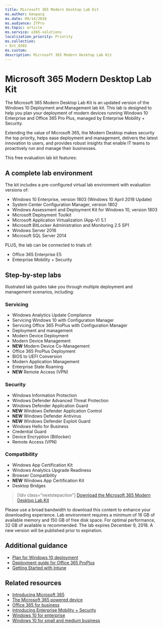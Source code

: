 ```yaml
---
title: Microsoft 365 Modern Desktop Lab Kit
ms.author: kenpacq
ms.date: 09/14/2018
ms.audience: ITPro
ms.topic: article
ms.service: o365-solutions
localization_priority: Priority
ms.collection: 
- Ent_O365
ms.custom:
description: Microsoft 365 Modern Desktop Lab Kit
---
```


# Microsoft 365 Modern Desktop Lab Kit

The Microsoft 365 Modern Desktop Lab Kit is an updated version of the Windows 10 Deployment and Management lab kit. This lab is designed to help you plan your deployment of modern devices running Windows 10 Enterprise and Office 365 Pro Plus, managed by Enterprise Mobility + Security. 

Extending the value of Microsoft 365, the Modern Desktop makes security the top priority, helps ease deployment and management, delivers the latest innovation to users, and provides robust insights that enable IT teams to proactively run and manage their businesses. 

This free evaluation lab kit features: 

## A complete lab environment

The kit includes a pre-configured virtual lab environment with evaluation versions of:

* Windows 10 Enterprise, version 1803 (Windows 10 April 2018 Update)
* System Center Configuration Manager, version 1802
* Windows Assessment and Deployment Kit for Windows 10, version 1803
* Microsoft Deployment Toolkit 
* Microsoft Application Virtualization (App-V) 5.1
* Microsoft BitLocker Administration and Monitoring 2.5 SP1
* Windows Server 2016
* Microsoft SQL Server 2014

PLUS, the lab can be connected to trials of:

* Office 365 Enterprise E5
* Enterprise Mobility + Security

## Step-by-step labs

Illustrated lab guides take you through multiple deployment and management scenarios, including:

### Servicing
* Windows Analytics Update Compliance 
* Servicing Windows 10 with Configuration Manager 
* Servicing Office 365 ProPlus with Configuration Manager 
* Deployment and management
* Modern Device Deployment 
* Modern Device Management 
* **NEW** Modern Device Co-Management 
* Office 365 ProPlus Deployment 
* BIOS to UEFI Conversion 
* Modern Application Management 
* Enterprise State Roaming 
* **NEW** Remote Access (VPN) 

### Security
* Windows Information Protection 
* Windows Defender Advanced Threat Protection 
* Windows Defender Application Guard 
* **NEW** Windows Defender Application Control 
* **NEW** Windows Defender Antivirus  
* **NEW** Windows Defender Exploit Guard  
* Windows Hello for Business  
* Credential Guard 
* Device Encryption (Bitlocker)  
* Remote Access (VPN)  

### Compatibility
 
* Windows App Certification Kit  
* Windows Analytics Upgrade Readiness  
* Browser Compatibility  
* **NEW** Windows App Certification Kit  
* Desktop Bridges 

> [!div class="nextstepaction"]
> [Download the Microsoft 365 Modern Desktop Lab Kit](https://www.microsoft.com/evalcenter/evaluate-microsoft-365-powered-device-lab-kit)

Please use a broad bandwidth to download this content to enhance your downloading experience. Lab environment requires a minimum of 16 GB of available memory and 150 GB of free disk space. For optimal performance, 32 GB of available is recommended. The lab expires December 9, 2018. A new version will be published prior to expiration.

## Additional guidance
* [Plan for Windows 10 deployment](https://docs.microsoft.com/windows/deployment/planning/index)
* [Deployment guide for Office 365 ProPlus](https://docs.microsoft.com/deployoffice/deployment-guide-for-office-365-proplus)
* [Getting Started with Intune](https://docs.microsoft.com/intune/get-started-evaluation)

## Related resources
* [Introducing Microsoft 365](https://www.microsoft.com/microsoft-365/default.aspx)
* [The Microsoft 365 powered device](https://www.microsoft.com/microsoft-365/enterprise/powereddevice)
* [Office 365 for business](https://products.office.com/business/office)
* [Introducing Enterprise Mobility + Security](https://www.microsoft.com/cloud-platform/enterprise-mobility-security)
* [Windows 10 for enterprise](https://www.microsoft.com/WindowsForBusiness/windows-for-enterprise)
* [Windows 10 for small and medium business](https://www.microsoft.com/WindowsForBusiness/windows-for-small-business)

